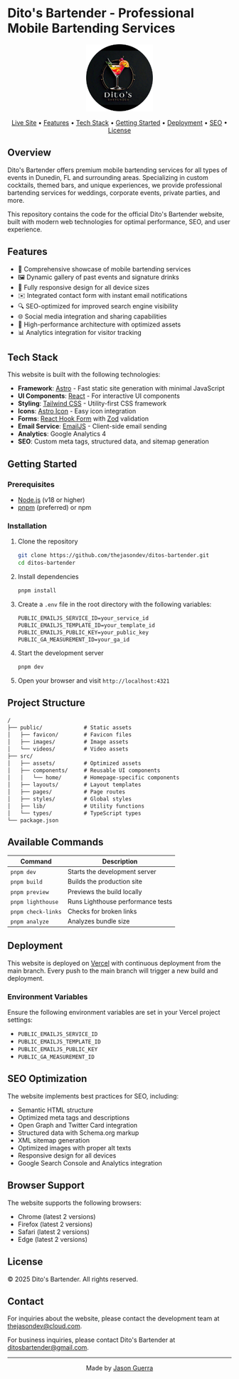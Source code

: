 # Dito's Bartender - Professional Mobile Bartending Services

<p align="center">
  <img src="public/favicon.svg" alt="Dito's Bartender Logo" width="150" height="150">
</p>

<p align="center">
  <a href="https://ditosbartender.vercel.app">Live Site</a> •
  <a href="#features">Features</a> •
  <a href="#tech-stack">Tech Stack</a> •
  <a href="#getting-started">Getting Started</a> •
  <a href="#deployment">Deployment</a> •
  <a href="#seo-optimization">SEO</a> •
  <a href="#license">License</a>
</p>

## Overview

Dito's Bartender offers premium mobile bartending services for all types of events in Dunedin, FL and surrounding areas. Specializing in custom cocktails, themed bars, and unique experiences, we provide professional bartending services for weddings, corporate events, private parties, and more.

This repository contains the code for the official Dito's Bartender website, built with modern web technologies for optimal performance, SEO, and user experience.

## Features

- 🍹 Comprehensive showcase of mobile bartending services
- 🖼️ Dynamic gallery of past events and signature drinks
- 📱 Fully responsive design for all device sizes
- ✉️ Integrated contact form with instant email notifications
- 🔍 SEO-optimized for improved search engine visibility
- 🌐 Social media integration and sharing capabilities
- 🚀 High-performance architecture with optimized assets
- 📊 Analytics integration for visitor tracking

## Tech Stack

This website is built with the following technologies:

- **Framework**: [Astro](https://astro.build/) - Fast static site generation with minimal JavaScript
- **UI Components**: [React](https://reactjs.org/) - For interactive UI components
- **Styling**: [Tailwind CSS](https://tailwindcss.com/) - Utility-first CSS framework
- **Icons**: [Astro Icon](https://github.com/natemoo-re/astro-icon) - Easy icon integration
- **Forms**: [React Hook Form](https://react-hook-form.com/) with [Zod](https://github.com/colinhacks/zod) validation
- **Email Service**: [EmailJS](https://www.emailjs.com/) - Client-side email sending
- **Analytics**: Google Analytics 4
- **SEO**: Custom meta tags, structured data, and sitemap generation

## Getting Started

### Prerequisites

- [Node.js](https://nodejs.org/) (v18 or higher)
- [pnpm](https://pnpm.io/) (preferred) or npm

### Installation

1. Clone the repository

   ```sh
   git clone https://github.com/thejasondev/ditos-bartender.git
   cd ditos-bartender
   ```

2. Install dependencies

   ```sh
   pnpm install
   ```

3. Create a `.env` file in the root directory with the following variables:

   ```
   PUBLIC_EMAILJS_SERVICE_ID=your_service_id
   PUBLIC_EMAILJS_TEMPLATE_ID=your_template_id
   PUBLIC_EMAILJS_PUBLIC_KEY=your_public_key
   PUBLIC_GA_MEASUREMENT_ID=your_ga_id
   ```

4. Start the development server

   ```sh
   pnpm dev
   ```

5. Open your browser and visit `http://localhost:4321`

## Project Structure

```
/
├── public/             # Static assets
│   ├── favicon/        # Favicon files
│   ├── images/         # Image assets
│   └── videos/         # Video assets
├── src/
│   ├── assets/         # Optimized assets
│   ├── components/     # Reusable UI components
│   │   └── home/       # Homepage-specific components
│   ├── layouts/        # Layout templates
│   ├── pages/          # Page routes
│   ├── styles/         # Global styles
│   ├── lib/            # Utility functions
│   └── types/          # TypeScript types
└── package.json
```

## Available Commands

| Command            | Description                       |
| ------------------ | --------------------------------- |
| `pnpm dev`         | Starts the development server     |
| `pnpm build`       | Builds the production site        |
| `pnpm preview`     | Previews the build locally        |
| `pnpm lighthouse`  | Runs Lighthouse performance tests |
| `pnpm check-links` | Checks for broken links           |
| `pnpm analyze`     | Analyzes bundle size              |

## Deployment

This website is deployed on [Vercel](https://vercel.com/) with continuous deployment from the main branch. Every push to the main branch will trigger a new build and deployment.

### Environment Variables

Ensure the following environment variables are set in your Vercel project settings:

- `PUBLIC_EMAILJS_SERVICE_ID`
- `PUBLIC_EMAILJS_TEMPLATE_ID`
- `PUBLIC_EMAILJS_PUBLIC_KEY`
- `PUBLIC_GA_MEASUREMENT_ID`

## SEO Optimization

The website implements best practices for SEO, including:

- Semantic HTML structure
- Optimized meta tags and descriptions
- Open Graph and Twitter Card integration
- Structured data with Schema.org markup
- XML sitemap generation
- Optimized images with proper alt texts
- Responsive design for all devices
- Google Search Console and Analytics integration

## Browser Support

The website supports the following browsers:

- Chrome (latest 2 versions)
- Firefox (latest 2 versions)
- Safari (latest 2 versions)
- Edge (latest 2 versions)

## License

© 2025 Dito's Bartender. All rights reserved.

## Contact

For inquiries about the website, please contact the development team at [thejasondev@cloud.com](mailto:thejasondev@icloud.com).

For business inquiries, please contact Dito's Bartender at [ditosbartender@gmail.com](mailto:ditosbartender@gmail.com).

---

<p align="center">
  Made by <a href="https://thejasondev.vercel.app">Jason Guerra</a>
</p>